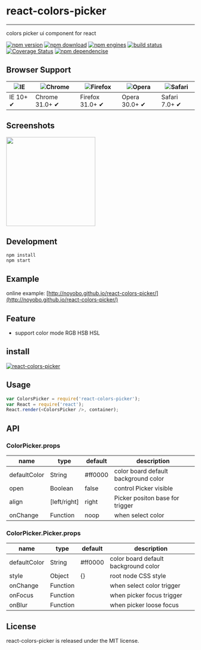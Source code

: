 # react-colors-picker
---

colors picker ui component for react

[![npm version](http://img.shields.io/npm/v/react-colors-picker.svg)](https://www.npmjs.org/package/react-colors-picker) [![npm download](http://img.shields.io/npm/dm/react-colors-picker.svg)](https://www.npmjs.org/package/react-colors-picker) [![npm engines](http://img.shields.io/node/v/react-colors-picker.svg)](https://www.npmjs.org/package/react-colors-picker) [![build status](http://img.shields.io/travis/noyobo/react-colors-picker.svg)](https://travis-ci.org/noyobo/react-colors-picker) [![Coverage Status](https://img.shields.io/coveralls/noyobo/react-colors-picker.svg)](https://coveralls.io/r/noyobo/react-colors-picker) [![npm dependencise](https://david-dm.org/noyobo/react-colors-picker.svg)](https://david-dm.org/noyobo/react-colors-picker)

## Browser Support

|![IE](https://raw.github.com/alrra/browser-logos/master/internet-explorer/internet-explorer_48x48.png) | ![Chrome](https://raw.github.com/alrra/browser-logos/master/chrome/chrome_48x48.png) | ![Firefox](https://raw.github.com/alrra/browser-logos/master/firefox/firefox_48x48.png) | ![Opera](https://raw.github.com/alrra/browser-logos/master/opera/opera_48x48.png) | ![Safari](https://raw.github.com/alrra/browser-logos/master/safari/safari_48x48.png)|
| --- | --- | --- | --- | --- |
| IE 10+ ✔ | Chrome 31.0+ ✔ | Firefox 31.0+ ✔ | Opera 30.0+ ✔ | Safari 7.0+ ✔ |

## Screenshots

<img src=https://cloud.githubusercontent.com/assets/1292082/8275606/8608e8f8-18db-11e5-8d10-703253db2a4f.png width=238 />

## Development

```
npm install
npm start
```

## Example

online example: [http://noyobo.github.io/react-colors-picker/](http://noyobo.github.io/react-colors-picker/)

## Feature

* support color mode RGB HSB HSL

## install

[![react-colors-picker](https://nodei.co/npm/react-colors-picker.png)](https://npmjs.org/package/react-colors-picker)

## Usage

```js
var ColorsPicker = require('react-colors-picker');
var React = require('react');
React.render(<ColorsPicker />, container);
```

## API

### ColorPicker.props

name|type|default|description
---|---|---|---
defaultColor|String|#ff0000|color board default background color
open| Boolean | false | control Picker visible
align| [left/right] | right | Picker positon base for trigger
onChange| Function | noop | when select color

### ColorPicker.Picker.props

name|type|default|description
---|---|---|---
defaultColor|String|#ff0000|color board default background color
style | Object | {} | root node CSS style
onChange|Function| | when select color trigger
onFocus|Function| | when picker focus trigger
onBlur|Function| | when picker loose focus

## License

react-colors-picker is released under the MIT license.
